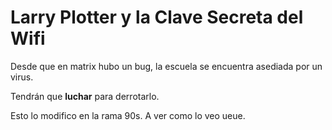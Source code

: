 # Larry Plotter y la Clave Secreta del Wifi
Desde que en matrix hubo un bug, la escuela se encuentra asediada por un virus.

Tendrán que **luchar** para derrotarlo.

Esto lo modifico en la rama 90s. A ver como lo veo ueue.
